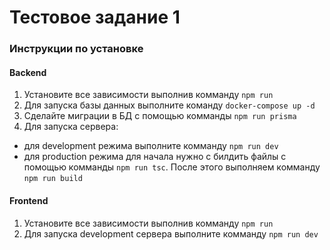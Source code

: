 # Тестовое задание 1

### Инструкции по установке

#### Backend

1. Установите все зависимости выполнив комманду `npm run`
2. Для запуска базы данных выполните команду `docker-compose up -d`
3. Сделайте миграции в БД с помощью комманды `npm run prisma`
4. Для запуска сервера:

- для development режима выполните комманду `npm run dev`
- для production режима для начала нужно с билдить файлы с помощью комманды `npm run tsc`. После этого выполняем комманду `npm run build`

#### Frontend

1. Установите все зависимости выполнив комманду `npm run`
2. Для запуска development сервера выполните комманду `npm run dev`
